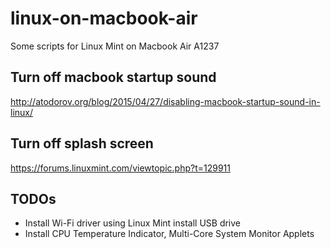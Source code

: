 # linux-on-macbook-air
Some scripts for Linux Mint on Macbook Air A1237

## Turn off macbook startup sound
http://atodorov.org/blog/2015/04/27/disabling-macbook-startup-sound-in-linux/

## Turn off splash screen
https://forums.linuxmint.com/viewtopic.php?t=129911

## TODOs
* Install Wi-Fi driver using Linux Mint install USB drive
* Install CPU Temperature Indicator, Multi-Core System Monitor Applets
